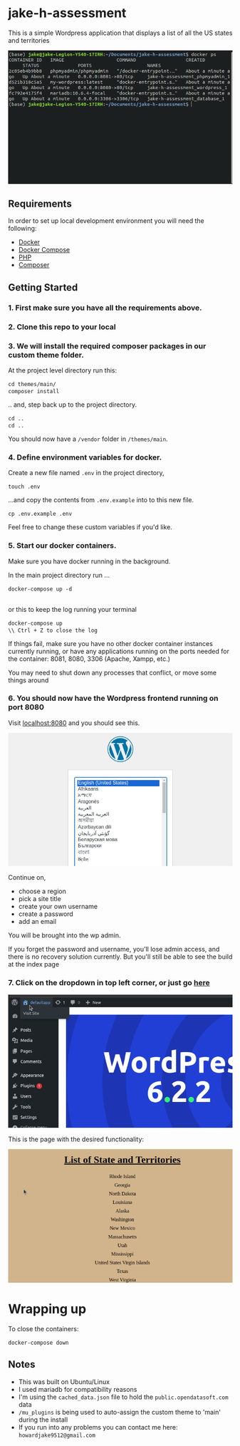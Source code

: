 # jake-h-assessment

This is a simple Wordpress application that displays a list of all the US states and territories

![Docker Containers](./images/docker_ps.png)

## Requirements

In order to set up local development environment you will need the following:

- [Docker](https://docs.docker.com/get-started/)
- [Docker Compose](https://docs.docker.com/compose/install/)
- [PHP](https://www.php.net/manual/en/install.php)
- [Composer](https://getcomposer.org/)

## Getting Started

### 1. First make sure you have all the requirements above.

### 2. Clone this repo to your local 

### 3. We will install the required composer packages in our custom theme folder.
At the project level directory run this:

```
cd themes/main/
composer install
```

.. and, step back up to the project directory.
```
cd .. 
cd ..
```
You should now have a `/vendor` folder in `/themes/main`.

### 4. Define environment variables for docker.

Create a new file named `.env` in the project directory, 

```
touch .env
```
    
...and copy the contents from `.env.example` into to this new file.

```
cp .env.example .env
```
Feel free to change these custom variables if you'd like.

### 5. Start our docker containers.

Make sure you have docker running in the background.

In the main project directory run ...

```
docker-compose up -d 


```
or this to keep the log running your terminal

```
docker-compose up 
\\ Ctrl + Z to close the log
```
If things fail, make sure you have no other docker container instances currently running, or have any applications running on the ports needed for the container: 8081, 8080, 3306 (Apache, Xampp, etc.)

You may need to shut down any processes that conflict, or move some things around

### 6. You should now have the Wordpress frontend running on port 8080

Visit [localhost:8080](http://localhost:8080/) and you should see this.

![WP Install](./images/wp_start.png)

Continue on, 

- choose a region
- pick a site title
- create your own username
- create a password
- add an email

You will be brought into the wp admin.

If you forget the password and username, you'll lose admin access, and there is no recovery solution currently. But you'll still be able to see the build at the index page

### 7. Click on the dropdown in top left corner, or just go [here](http://localhost:8080/)

![Home](./images/home.png)

This is the page with the desired functionality:

![Final](./images/page.png)

# Wrapping up 

To close the containers:

```
docker-compose down
```


## Notes
 - This was built on Ubuntu/Linux
 - I used mariadb for compatibility reasons
 - I'm using the `cached_data.json` file to hold the `public.opendatasoft.com` data
 - `/mu_plugins` is being used to auto-assign the custom theme to  'main' during the install 
 - If you run into any problems you can contact me here: `howardjake9512@gmail.com`